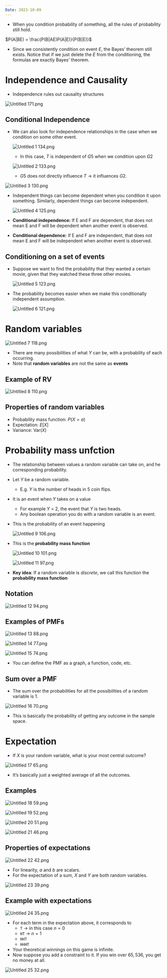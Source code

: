 ```yaml
---
Date: 2023-10-09
---
```

- When you condition probability of something, all the rules of probability still hold.

$P(A|BE) = \frac{P(B|AE)P(A|E)}{P(B|E)}$

- Since we consistently condition on event $E$﻿, the Bayes’ theorem still exists. Notice that if we just delete the $E$﻿ from the conditioning, the formulas are exactly Bayes’ theorem.

# Independence and Causality

- Independence rules out causality structures

![Untitled 171.png](../../attachments/Untitled%20171.png)

## Conditional Independence

- We can also look for independence relationships in the case when we condition on some other event.
    
    ![Untitled 1 134.png](../../attachments/Untitled%201%20134.png)
    
    - In this case, $T$﻿ is independent of $G5$﻿ when we condition upon $G2$﻿
    
    ![Untitled 2 133.png](../../attachments/Untitled%202%20133.png)
    
    - $G5$﻿ does not directly influence $T$﻿ → it influences $G2$﻿.

![Untitled 3 130.png](../../attachments/Untitled%203%20130.png)

- Independent things can become dependent when you condition it upon something. Similarly, dependent things can become independent.
    
    ![Untitled 4 125.png](../../attachments/Untitled%204%20125.png)
    
- **Conditional independence:** If E and F are dependent, that does not mean E and F will be dependent when another event is observed.
- **Conditional dependence:** If E and F are independent, that does not mean E and F will be independent when another event is observed.

## Conditioning on a set of events

- Suppose we want to find the probability that they wanted a certain movie, given that they watched these three other movies.
    
    ![Untitled 5 123.png](../../attachments/Untitled%205%20123.png)
    
- The probability becomes easier when we make this conditionally independent assumption.
    
    ![Untitled 6 121.png](../../attachments/Untitled%206%20121.png)
    

# Random variables

![Untitled 7 118.png](../../attachments/Untitled%207%20118.png)

- There are many possibilities of what $Y$﻿ can be, with a probability of each occurring.
- Note that **random variables** are not the same as **events**

## Example of RV

![Untitled 8 110.png](../../attachments/Untitled%208%20110.png)

## Properties of random variables

- Probability mass function: $P(X = a)$﻿
- Expectation: $E[X]$﻿
- Variance: $\text{Var}(X)$﻿

# Probability mass unfction

- The relationship between values a random variable can take on, and he corresponding probability.
- Let $Y$﻿ be a random variable.
    - E.g. $Y$﻿ is the number of heads in 5 coin flips.
- It is an event when $Y$﻿ takes on a value
    - For example $Y$﻿ = 2, the event that $Y$﻿ is two heads.
    - Any boolean operation you do with a random variable is an event.
- This is the probability of an event happening
    
    ![Untitled 9 106.png](../../attachments/Untitled%209%20106.png)
    
- This is the **probability mass function**
    
    ![Untitled 10 101.png](../../attachments/Untitled%2010%20101.png)
    
    ![Untitled 11 97.png](../../attachments/Untitled%2011%2097.png)
    
- **Key idea**: If a random variable is _discrete_, we call this function the **probability mass function**

## Notation

![Untitled 12 94.png](../../attachments/Untitled%2012%2094.png)

## Examples of PMFs

![Untitled 13 88.png](../../attachments/Untitled%2013%2088.png)

![Untitled 14 77.png](../../attachments/Untitled%2014%2077.png)

![Untitled 15 74.png](../../attachments/Untitled%2015%2074.png)

- You can define the PMF as a graph, a function, code, etc.

## Sum over a PMF

- The sum over the probabilities for all the possibilities of a random variable is $1$﻿.

![Untitled 16 70.png](../../attachments/Untitled%2016%2070.png)

- This is basically the probability of getting any outcome in the sample space.

# Expectation

- If $X$﻿ is your random variable, what is your most central outcome?

![Untitled 17 65.png](../../attachments/Untitled%2017%2065.png)

- It’s basically just a weighted average of all the outcomes.

## Examples

![Untitled 18 59.png](../../attachments/Untitled%2018%2059.png)

![Untitled 19 52.png](../../attachments/Untitled%2019%2052.png)

![Untitled 20 51.png](../../attachments/Untitled%2020%2051.png)

![Untitled 21 46.png](../../attachments/Untitled%2021%2046.png)

## Properties of expectations

![Untitled 22 42.png](../../attachments/Untitled%2022%2042.png)

- For linearity, $a$﻿ and $b$﻿ are scalars.
- For the expectation of a sum, $X$﻿ and $Y$﻿ are both random variables.

![Untitled 23 39.png](../../attachments/Untitled%2023%2039.png)

## Example with expectations

![Untitled 24 35.png](../../attachments/Untitled%2024%2035.png)

- For each term in the expectation above, it corresponds to
    - `T` → in this case $n=0$﻿
    - `HT` → $n = 1$﻿
    - `HHT`
    - `HHHT`
- Your theoretical winnings on this game is infinite.
- Now suppose you add a constraint to it. If you win over $65,536$﻿, you get no money at all.

![Untitled 25 32.png](../../attachments/Untitled%2025%2032.png)
